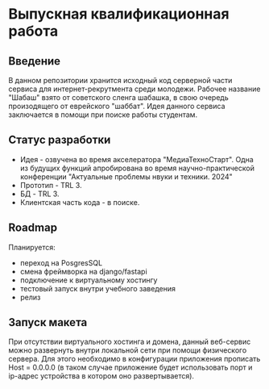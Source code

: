 # Выпускная квалификационная работа
## Введение
В данном репозитории хранится исходный код серверной части сервиса для интернет-рекрутмента среди молодежи. Рабочее название "Шабаш" взято от советского сленга шабашка, в свою очередь произодящего от еврейского "шаббат". Идея данного сервиса заключается в помощи при поиске работы студентам.
## Статус разработки
 - Идея - озвучена во время акселератора "МедиаТехноСтарт". Одна из будущих функций апробирована во время научно-практической конференции "Актуальные проблемы нвуки и техники. 2024"
 - Прототип - TRL 3.
 - БД - TRL 3.
 - Клиентская часть кода - в поиске. 
## Roadmap
Планируется:
 - переход на PosgresSQL
 - смена фреймворка на django/fastapi
 - подключение к виртуальному хостингу
 - тестовый запуск внутри учебного заведения
 - релиз

## Запуск макета
При отсутствии виртуального хостинга и домена, данный веб-сервис можно развернуть внутри локальной сети при помощи физического сервера. Для этого необходимо в конфигурации приложения прописать Host = 0.0.0.0 (в таком случае приложение будет использовать порт и ip-адрес устройства в котором оно развертывается).
  

